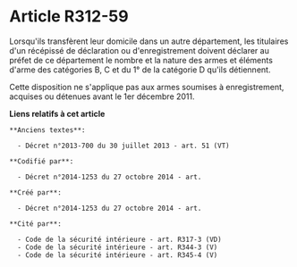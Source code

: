 # Article R312-59

Lorsqu'ils transfèrent leur domicile dans un autre département, les titulaires d'un récépissé de déclaration ou
d'enregistrement doivent déclarer au préfet de ce département le nombre et la nature des armes et éléments d'arme des
catégories B, C et du 1° de la catégorie D qu'ils détiennent.

Cette disposition ne s'applique pas aux armes soumises à enregistrement, acquises ou détenues avant le 1er décembre 2011.

**Liens relatifs à cet article**

	**Anciens textes**:

	  - Décret n°2013-700 du 30 juillet 2013 - art. 51 (VT)

	**Codifié par**:

	  - Décret n°2014-1253 du 27 octobre 2014 - art.

	**Créé par**:

	  - Décret n°2014-1253 du 27 octobre 2014 - art.

	**Cité par**:

	  - Code de la sécurité intérieure - art. R317-3 (VD)
	  - Code de la sécurité intérieure - art. R344-3 (V)
	  - Code de la sécurité intérieure - art. R345-4 (V)
